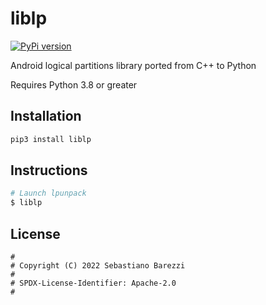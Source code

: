 # liblp

[![PyPi version](https://img.shields.io/pypi/v/liblp)](https://pypi.org/project/liblp/)

Android logical partitions library ported from C++ to Python

Requires Python 3.8 or greater

## Installation

```sh
pip3 install liblp
```

## Instructions

```sh
# Launch lpunpack
$ liblp
```

## License

```
#
# Copyright (C) 2022 Sebastiano Barezzi
#
# SPDX-License-Identifier: Apache-2.0
#
```
